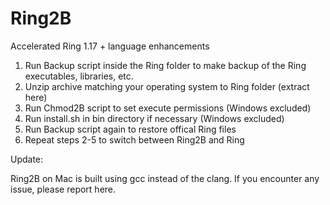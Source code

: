 # Ring2B

Accelerated Ring 1.17 + language enhancements

1. Run Backup script inside the Ring folder to make backup of the Ring executables, libraries, etc.
2. Unzip archive matching your operating system to Ring folder (extract here)
3. Run Chmod2B script to set execute permissions (Windows excluded)
4. Run install.sh in bin directory if necessary (Windows excluded)
5. Run Backup script again to restore offical Ring files
6. Repeat steps 2-5 to switch between Ring2B and Ring

Update:

Ring2B on Mac is built using gcc instead of the clang. If you encounter any issue, please report here.
